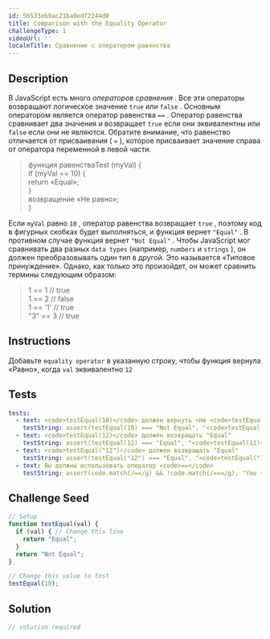 ```yaml
---
id: 56533eb9ac21ba0edf2244d0
title: Comparison with the Equality Operator
challengeType: 1
videoUrl: ''
localeTitle: Сравнение с оператором равенства
---
```


## Description
<section id="description"> В JavaScript есть много <dfn>операторов сравнения</dfn> . Все эти операторы возвращают логическое значение <code>true</code> или <code>false</code> . Основным оператором является оператор равенства <code>==</code> . Оператор равенства сравнивает два значения и возвращает <code>true</code> если они эквивалентны или <code>false</code> если они не являются. Обратите внимание, что равенство отличается от присваивания ( <code>=</code> ), которое присваивает значение справа от оператора переменной в левой части. <blockquote> функция равенстваTest (myVal) { <br> if (myVal == 10) { <br> return «Equal»; <br> } <br> возвращение «Не равно»; <br> } </blockquote> Если <code>myVal</code> равно <code>10</code> , оператор равенства возвращает <code>true</code> , поэтому код в фигурных скобках будет выполняться, и функция вернет <code>&quot;Equal&quot;</code> . В противном случае функция вернет <code>&quot;Not Equal&quot;</code> . Чтобы JavaScript мог сравнивать два разных <code>data types</code> (например, <code>numbers</code> и <code>strings</code> ), он должен преобразовывать один тип в другой. Это называется «Типовое принуждение». Однако, как только это произойдет, он может сравнить термины следующим образом: <blockquote> 1 == 1 // true <br> 1 == 2 // false <br> 1 == &#39;1&#39; // true <br> &quot;3&quot; == 3 // true </blockquote></section>

## Instructions
<section id="instructions"> Добавьте <code>equality operator</code> в указанную строку, чтобы функция вернула «Равно», когда <code>val</code> эквивалентно <code>12</code> </section>

## Tests
<section id='tests'>

```yml
tests:
  - text: <code>testEqual(10)</code> должен вернуть «Не <code>testEqual(10)</code> »
    testString: assert(testEqual(10) === "Not Equal", "<code>testEqual(10)</code> should return "Not Equal"");
  - text: <code>testEqual(12)</code> должен возвращать "Equal"
    testString: assert(testEqual(12) === "Equal", "<code>testEqual(12)</code> should return "Equal"");
  - text: <code>testEqual("12")</code> должен возвращать "Equal"
    testString: assert(testEqual("12") === "Equal", "<code>testEqual("12")</code> should return "Equal"");
  - text: Вы должны использовать оператор <code>==</code>
    testString: assert(code.match(/==/g) && !code.match(/===/g), "You should use the <code>==</code> operator");

```

</section>

## Challenge Seed
<section id='challengeSeed'>

<div id='js-seed'>

```js
// Setup
function testEqual(val) {
  if (val) { // Change this line
    return "Equal";
  }
  return "Not Equal";
}

// Change this value to test
testEqual(10);

```

</div>



</section>

## Solution
<section id='solution'>

```js
// solution required
```
</section>
